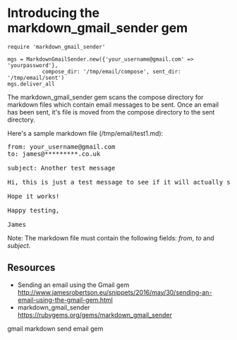 # Introducing the markdown_gmail_sender gem

    require 'markdown_gmail_sender'

    mgs = MarkdownGmailSender.new({'your_username@gmail.com' => 'yourpassword'}, 
               compose_dir: '/tmp/email/compose', sent_dir: '/tmp/email/sent')
    mgs.deliver_all

The markdown_gmail_sender gem scans the compose directory for markdown files which contain email messages to be sent. Once an email has been sent, it's file is moved from the compose directory to the sent directory.

Here's a sample markdown file (/tmp/email/test1.md):

<pre>
from: your_username@gmail.com
to: james@*********.co.uk

subject: Another test message

Hi, this is just a test message to see if it will actually send a message in **HTML format** as well as plain text.

Hope it works!

Happy testing,

James
</pre>

Note: The markdown file must contain the following fields: *from*, *to* and *subject*.


## Resources

* Sending an email using the Gmail gem http://www.jamesrobertson.eu/snippets/2016/may/30/sending-an-email-using-the-gmail-gem.html
* markdown_gmail_sender https://rubygems.org/gems/markdown_gmail_sender

gmail markdown send email gem
